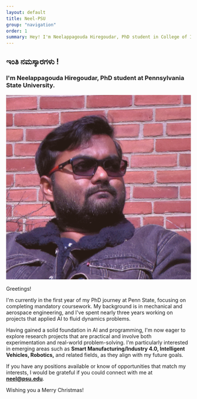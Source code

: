 ```yaml
---
layout: default
title: Neel-PSU
group: "navigation"
order: 1
summary: Hey! I'm Neelappagouda Hiregoudar, PhD student in College of Information Sciences and technology (IST) at Penn State. Welcome to my personal website! 
---
```


## **ಇಂತಿ ನಮಸ್ಕಾರಗಳು !**

### I'm Neelappagouda Hiregoudar, PhD student at Pennsylvania State University.

<img src="/assets/images/neel_headshot.png" class="wrapped rounded">

Greetings!  

I'm currently in the first year of my PhD journey at Penn State, focusing on completing mandatory coursework. My background is in mechanical and aerospace engineering, and I've spent nearly three years working on projects that applied AI to fluid dynamics problems.

Having gained a solid foundation in AI and programming, I'm now eager to explore research projects that are practical and involve both experimentation and real-world problem-solving. I'm particularly interested in emerging areas such as **Smart Manufacturing/Industry 4.0, Intelligent Vehicles, Robotics,** and related fields, as they align with my future goals.

If you have any positions available or know of opportunities that match my interests, I would be grateful if you could connect with me at **neel@psu.edu**.

Wishing you a Merry Christmas!